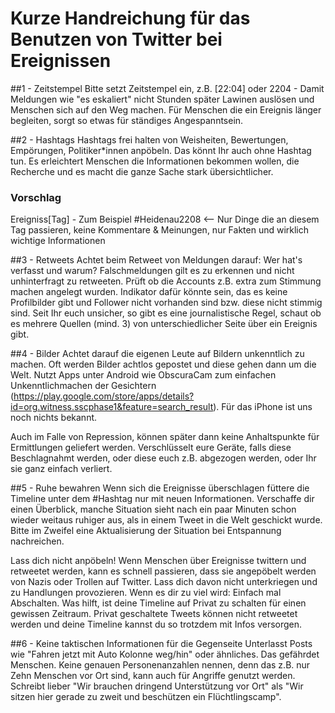 
# Kurze Handreichung für das Benutzen von Twitter bei Ereignissen

##1 - Zeitstempel
Bitte setzt Zeitstempel ein, z.B. [22:04] oder 2204 - Damit Meldungen wie "es eskaliert" nicht Stunden später Lawinen auslösen und Menschen sich auf den Weg machen.
Für Menschen die ein Ereignis länger begleiten, sorgt so etwas für ständiges Angespanntsein.

##2 - Hashtags
Hashtags frei halten von Weisheiten, Bewertungen, Empörungen, Politiker*innen anpöbeln.
Das könnt Ihr auch ohne Hashtag tun.
Es erleichtert Menschen die Informationen bekommen wollen, die Recherche und es macht die ganze Sache stark übersichtlicher.

### Vorschlag
Ereigniss[Tag] - Zum Beispiel #Heidenau2208 <-- Nur Dinge die an diesem Tag passieren, keine Kommentare & Meinungen, nur Fakten und wirklich wichtige Informationen

##3 - Retweets
Achtet beim Retweet von Meldungen darauf: Wer hat's verfasst und warum?
Falschmeldungen gilt es zu erkennen und nicht unhinterfragt zu retweeten.
Prüft ob die Accounts z.B. extra zum Stimmung machen angelegt wurden.
Indikator dafür könnte sein, das es keine Profilbilder gibt und Follower nicht vorhanden sind bzw. diese nicht stimmig sind.
Seit Ihr euch unsicher, so gibt es eine journalistische Regel, schaut ob es mehrere Quellen (mind. 3) von unterschiedlicher Seite über ein Ereignis gibt.

##4 - Bilder
Achtet darauf die eigenen Leute auf Bildern unkenntlich zu machen. Oft werden Bilder achtlos gepostet und diese gehen dann um die Welt.
Nutzt Apps unter Android wie ObscuraCam zum einfachen Unkenntlichmachen der Gesichtern (https://play.google.com/store/apps/details?id=org.witness.sscphase1&feature=search_result).
Für das iPhone ist uns noch nichts bekannt.

Auch im Falle von Repression, können später dann keine Anhaltspunkte für Ermittlungen geliefert werden.
Verschlüsselt eure Geräte, falls diese Beschlagnahmt werden, oder diese euch z.B. abgezogen werden, oder Ihr sie ganz einfach verliert.

##5 - Ruhe bewahren
Wenn sich die Ereignisse überschlagen füttere die Timeline unter dem #Hashtag nur mit neuen Informationen.
Verschaffe dir einen Überblick, manche Situation sieht nach ein paar Minuten schon wieder weitaus ruhiger aus, als in einem Tweet in die Welt geschickt wurde.
Bitte im Zweifel eine Aktualisierung der Situation bei Entspannung nachreichen.

Lass dich nicht anpöbeln!
Wenn Menschen über Ereignisse twittern und retweetet werden, kann es schnell passieren, dass sie angepöbelt werden von Nazis oder Trollen auf Twitter.
Lass dich davon nicht unterkriegen und zu Handlungen provozieren.
Wenn es dir zu viel wird: Einfach mal Abschalten.
Was hilft, ist deine Timeline auf Privat zu schalten für einen gewissen Zeitraum.
Privat geschaltete Tweets können nicht retweetet werden und deine Timeline kannst du so trotzdem mit Infos versorgen.

##6 - Keine taktischen Informationen für die Gegenseite
Unterlasst Posts wie "Fahren jetzt mit Auto Kolonne weg/hin" oder ähnliches.
Das gefährdet Menschen. Keine genauen Personenanzahlen nennen, denn das z.B. nur Zehn Menschen vor Ort sind, kann auch für Angriffe genutzt werden.
Schreibt lieber "Wir brauchen dringend Unterstützung vor Ort" als "Wir sitzen hier gerade zu zweit und beschützen ein Flüchtlingscamp".
